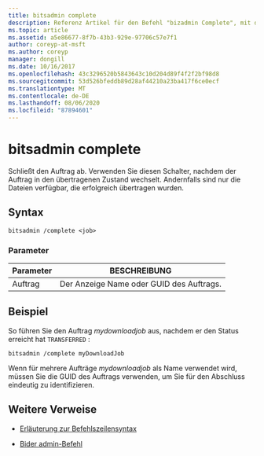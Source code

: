```yaml
---
title: bitsadmin complete
description: Referenz Artikel für den Befehl "bizadmin Complete", mit dem der Auftrag abgeschlossen wird.
ms.topic: article
ms.assetid: a5e86677-8f7b-43b3-929e-97706c57e7f1
author: coreyp-at-msft
ms.author: coreyp
manager: dongill
ms.date: 10/16/2017
ms.openlocfilehash: 43c3296520b5843643c10d204d89f4f2f2bf98d8
ms.sourcegitcommit: 53d526bfeddb89d28af44210a23ba417f6ce0ecf
ms.translationtype: MT
ms.contentlocale: de-DE
ms.lasthandoff: 08/06/2020
ms.locfileid: "87894601"
---
```

# <a name="bitsadmin-complete"></a>bitsadmin complete

Schließt den Auftrag ab. Verwenden Sie diesen Schalter, nachdem der Auftrag in den übertragenen Zustand wechselt. Andernfalls sind nur die Dateien verfügbar, die erfolgreich übertragen wurden.

## <a name="syntax"></a>Syntax

```
bitsadmin /complete <job>
```

### <a name="parameters"></a>Parameter

| Parameter | BESCHREIBUNG |
| --------- | ----------- |
| Auftrag | Der Anzeige Name oder GUID des Auftrags. |

## <a name="example"></a>Beispiel

So führen Sie den Auftrag *mydownloadjob* aus, nachdem er den Status erreicht hat `TRANSFERRED` :

```
bitsadmin /complete myDownloadJob
```

Wenn für mehrere Aufträge *mydownloadjob* als Name verwendet wird, müssen Sie die GUID des Auftrags verwenden, um Sie für den Abschluss eindeutig zu identifizieren.

## <a name="additional-references"></a>Weitere Verweise

- [Erläuterung zur Befehlszeilensyntax](command-line-syntax-key.md)

- [Bider admin-Befehl](bitsadmin.md)
